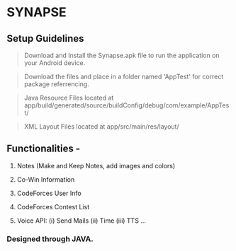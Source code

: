 # SYNAPSE

## Setup Guidelines

> Download and Install the Synapse.apk file to run the application on your Android device.

> Download the files and place in a folder named 'AppTest' for correct package referrencing.

> Java Resource Files located at app/build/generated/source/buildConfig/debug/com/example/AppTest/

> XML Layout Files located at app/src/main/res/layout/


## Functionalities - 

1. Notes (Make and Keep Notes, add images and colors)  

1. Co-Win Information

2. CodeForces User Info

3. CodeForces Contest List

4. Voice API:
   (i) Send Mails
   (ii) Time
   (iii) TTS 
   ...
   

### Designed through JAVA.
